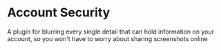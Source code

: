 # Account Security
A plugin for blurring every single detail that can hold information on your account, so you won't have to worry about sharing screenshots online